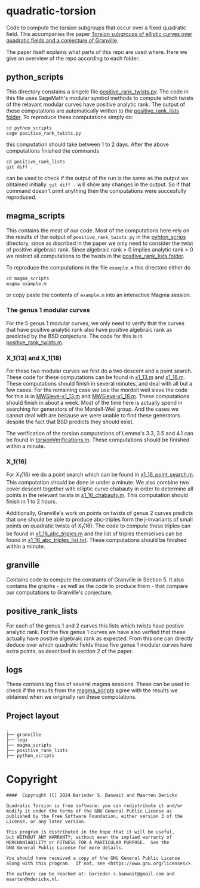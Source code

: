 # quadratic-torsion

Code to compute the torsion subgroups that occur over a fixed quadratic field. This accompanies the
paper [Torsion subgroups of elliptic curves over quadratic fields and a conjecture of Granville](https://arxiv.org/abs/2401.14514).

The paper itself explains what parts of this repo are used where. Here we give an overview of the repo according to each
folder.

## python_scripts

This directory constains a singele file [positive_rank_twists.py](python_scripts/positive_rank_twists.py). The code in
this file uses SageMath's modular symbol methods to compute which twists of the relavant modular curves have positive
analytic rank. The output of these computations are automatically written to the
[positive_rank_lists folder](#positiveranklists). To reproduce these computations simply do:

```commandline
cd python_scripts
sage positive_rank_twists.py 
```

this computation should take between 1 to 2 days. After the above computations finished the commands

```commandline
cd positive_rank_lists
git diff .
```

can be used to check if the output of the run is the same as the output we obtained initially. `git diff .` will
show any changes in the output. So if that command doesn't print anything then the computations were succesfully
reproduced.

## magma_scripts

This contains the meat of our code. Most of the computations here rely on the results of the output of
`positive_rank_twists.py` in the [pyhton_scrips](#pythonscripts) directory, since as discribed in the paper we only
need to consider the twist of positive algebraic rank. Since algebraic rank > 0 implies analytic rank > 0 we
restrict all computations to the twists in the [positive_rank_lists folder](#positiveranklists).

To reproduce the computations in the file `example.m` this directore either do

```commandline
cd magma_scripts
magma example.m
```

or copy paste the contents of `example.m` into an interactive Magma session.

### The genus 1 modular curves

For the 5 genus 1 modular curves, we only need to verify that the curves that have positive analytic rank also have
positive algebraic rank as predicted by the BSD conjecture. The code for this is in
[positive_rank_twists.m](magma_scripts/positive_rank_twists.m).

### X_1(13) and X_1(18)

For these two modular curves we first do a two descent and a point search. These code for these computations can be
found in [x1_13.m](magma_scripts/x1_13.m) and [x1_18.m](magma_scripts/x1_18.m). These computations should finish in
several minutes, and deal with all but a few cases. For the remaining case we use the mordell weil sieve the code for
this is in [MWSieve-x1_13.m](magma_scripts/MWSieve-x1_13.m) and [MWSieve-x1_18.m](magma_scripts/MWSieve-x1_18.m). These
computations should finish in about a week. Most of the time here is actually spend in searching for generators of the
Mordell-Weil group. And the cases we cannot deal with are because we were unable to find these generators despite the
fact that BSD predicts they should exist.

The verification of the torsion computations of Lemma's 3.3, 3.5 and 4.1 can be found in
[torsionVerifications.m](magma_scripts/torsionVerifications.m). These computations should be finished within a minute.

### X_1(16)

For $X_1(16)$ we do a point search which can be found in [x1_16_point_search.m](magma_scripts/x1_16_point_search.m).
This computation should be done in under a minute. We also combine two cover descent together with elliptic curve
chabauty in order to determine all points in the relevant twists in [x1_16_chabauty.m](magma_scripts/x1_16_chabauty.m).
This computation should finish in 1 to 2 hours.

Additionally, Granville's work on points on twists of genus 2 curves predicts that one should be able to produce
abc-triples form the j-invariants of small points on quadratic twists of $X_1(16)$. The code to compute these triples
can be found in [x1_16_abc_triples.m](magma_scripts/x1_16_abc_triples.m) and the list of triples themselves can be found
in [x1_16_abc_triples_list.txt](logs/x1_16_abc_triples_list.txt). These computations should be finished within a minute.

## granville

Contains code to compute the constants of Granville in Section 5. It also contains the graphs - as well as the code to
produce them - that compare our computations to Granville's conjecture.

## positive_rank_lists

For each of the genus 1 and 2 curves this lists which twists have postive analytic rank. For the five genus 1 curves we
have also verfied that these actually have postive algebraic rank as expected. From this one can directly deduce over
which quadratic fields these five genus 1 modular curves have extra points, as described in section 2 of the paper.

## logs

These contains log files of several magma sessions. These can be used to check if the results from the
[magma_scripts](#magmascripts) agree with the results we obtained when we originally ran these computations.

## Project layout

```
.
├── granville
├── logs
├── magma_scripts
├── positive_rank_lists
├── python_scripts
```

# Copyright

```
####  Copyright (C) 2024 Barinder S. Banwait and Maarten Derickx

Quadratic Torsion is free software: you can redistribute it and/or modify it under the terms of the GNU General Public License as published by the Free Software Foundation, either version 3 of the License, or any later version.

This program is distributed in the hope that it will be useful,
but WITHOUT ANY WARRANTY; without even the implied warranty of
MERCHANTABILITY or FITNESS FOR A PARTICULAR PURPOSE.  See the
GNU General Public License for more details.

You should have received a copy of the GNU General Public License
along with this program.  If not, see <https://www.gnu.org/licenses/>.

The authors can be reached at: barinder.s.banwait@gmail.com and
maarten@mderickx.nl.
```

